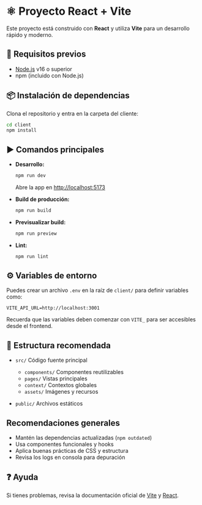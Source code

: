 # ⚛️ Proyecto React + Vite

Este proyecto está construido con **React** y utiliza **Vite** para un desarrollo rápido y moderno.

## 🚀 Requisitos previos
- [Node.js](https://nodejs.org/) v16 o superior
- npm (incluido con Node.js)

## 📦 Instalación de dependencias
Clona el repositorio y entra en la carpeta del cliente:

```bash
cd client
npm install
```

## ▶️ Comandos principales

- **Desarrollo:**
	```bash
	npm run dev
	```
	Abre la app en [http://localhost:5173](http://localhost:5173)

- **Build de producción:**
	```bash
	npm run build
	```

- **Previsualizar build:**
	```bash
	npm run preview
	```

- **Lint:**
	```bash
	npm run lint
	```

## ⚙️ Variables de entorno

Puedes crear un archivo `.env` en la raíz de `client/` para definir variables como:

```
VITE_API_URL=http://localhost:3001
```

Recuerda que las variables deben comenzar con `VITE_` para ser accesibles desde el frontend.

## 📁 Estructura recomendada

- `src/` Código fuente principal
	- `components/` Componentes reutilizables
	- `pages/` Vistas principales
	- `context/` Contextos globales
	- `assets/` Imágenes y recursos

- `public/` Archivos estáticos

## Recomendaciones generales

- Mantén las dependencias actualizadas (`npm outdated`)
- Usa componentes funcionales y hooks
- Aplica buenas prácticas de CSS y estructura
- Revisa los logs en consola para depuración

## ❓ Ayuda

Si tienes problemas, revisa la documentación oficial de [Vite](https://vitejs.dev/) y [React](https://react.dev/).
